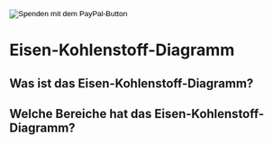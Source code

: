 <form action="https://www.paypal.com/donate" method="post" target="_top">
<input type="hidden" name="business" value="keks05@gmail.com" />
<input type="hidden" name="no_recurring" value="0" />
<input type="hidden" name="currency_code" value="EUR" />
<input type="image" src="https://www.paypalobjects.com/de_DE/DE/i/btn/btn_donateCC_LG.gif" border="0" name="submit" title="PayPal - The safer, easier way to pay online!" alt="Spenden mit dem PayPal-Button" />
<img alt="" border="0" src="https://www.paypal.com/de_DE/i/scr/pixel.gif" width="1" height="1" />
</form>

# Eisen-Kohlenstoff-Diagramm

## Was ist das Eisen-Kohlenstoff-Diagramm?

## Welche Bereiche hat das Eisen-Kohlenstoff-Diagramm?